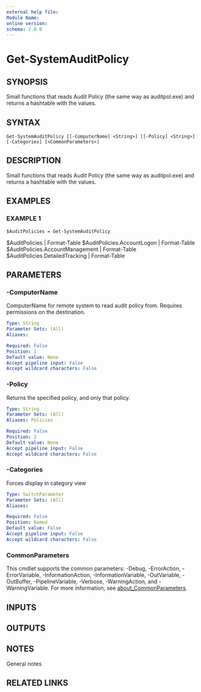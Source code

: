 ```yaml
---
external help file:
Module Name:
online version:
schema: 2.0.0
---
```


# Get-SystemAuditPolicy

## SYNOPSIS
Small functions that reads Audit Policy (the same way as auditpol.exe) and returns a hashtable with the values.

## SYNTAX

```
Get-SystemAuditPolicy [[-ComputerName] <String>] [[-Policy] <String>] [-Categories] [<CommonParameters>]
```

## DESCRIPTION
Small functions that reads Audit Policy (the same way as auditpol.exe) and returns a hashtable with the values.

## EXAMPLES

### EXAMPLE 1
```
$AuditPolicies = Get-SystemAuditPolicy
```

$AuditPolicies | Format-Table
$AuditPolicies.AccountLogon | Format-Table
$AuditPolicies.AccountManagement | Format-Table
$AuditPolicies.DetailedTracking | Format-Table

## PARAMETERS

### -ComputerName
ComputerName for remote system to read audit policy from.
Requires permissions on the destination.

```yaml
Type: String
Parameter Sets: (All)
Aliases:

Required: False
Position: 1
Default value: None
Accept pipeline input: False
Accept wildcard characters: False
```

### -Policy
Returns the specified policy, and only that policy.

```yaml
Type: String
Parameter Sets: (All)
Aliases: Policies

Required: False
Position: 2
Default value: None
Accept pipeline input: False
Accept wildcard characters: False
```

### -Categories
Forces display in category view

```yaml
Type: SwitchParameter
Parameter Sets: (All)
Aliases:

Required: False
Position: Named
Default value: False
Accept pipeline input: False
Accept wildcard characters: False
```

### CommonParameters
This cmdlet supports the common parameters: -Debug, -ErrorAction, -ErrorVariable, -InformationAction, -InformationVariable, -OutVariable, -OutBuffer, -PipelineVariable, -Verbose, -WarningAction, and -WarningVariable. For more information, see [about_CommonParameters](http://go.microsoft.com/fwlink/?LinkID=113216).

## INPUTS

## OUTPUTS

## NOTES
General notes

## RELATED LINKS
